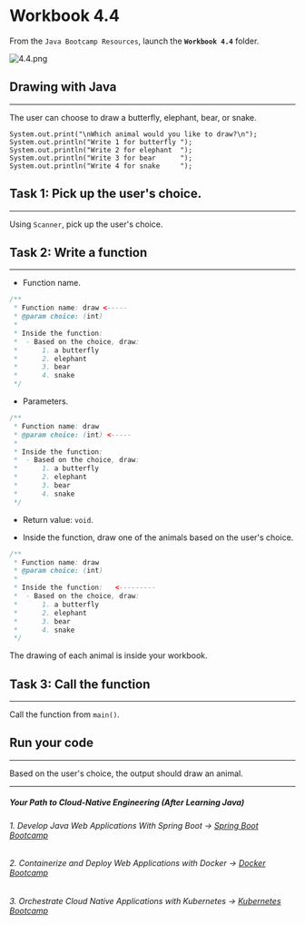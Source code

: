 #  Workbook 4.4

From the `Java Bootcamp Resources`, launch the **`Workbook 4.4`** folder.

![4.4.png](https://img-c.udemycdn.com/redactor/raw/article_lecture/2025-01-04_03-13-23-4ae5d2e84bdda2fad85477c25e5f3eb4.png)

## Drawing with Java
-----------------

The user can choose to draw a butterfly, elephant, bear, or snake.

```
System.out.print("\nWhich animal would you like to draw?\n");
System.out.println("Write 1 for butterfly ");
System.out.println("Write 2 for elephant  ");
System.out.println("Write 3 for bear      ");
System.out.println("Write 4 for snake     ");
```

## **Task 1: Pick up the user's choice.**
--------------------------------------

Using `Scanner`, pick up the user's choice.

## **Task 2: Write a function**
----------------------------

- Function name.

```java
/**
 * Function name: draw <-----
 * @param choice: (int)
 *
 * Inside the function:
 *  - Based on the choice, draw:
 *      1. a butterfly
 *      2. elephant
 *      3. bear
 *      4. snake
 */
```

- Parameters.

```java
/**
 * Function name: draw
 * @param choice: (int) <-----
 *
 * Inside the function:
 *  - Based on the choice, draw:
 *      1. a butterfly
 *      2. elephant
 *      3. bear
 *      4. snake
 */
```

- Return value: `void`.

- Inside the function, draw one of the animals based on the user's choice.

```java
/**
 * Function name: draw
 * @param choice: (int)
 *
 * Inside the function:   <---------
 *  - Based on the choice, draw:
 *      1. a butterfly
 *      2. elephant
 *      3. bear
 *      4. snake
 */
```

The drawing of each animal is inside your workbook.

## **Task 3: Call the function**
-----------------------------

Call the function from `main()`.

## Run your code
-------------

Based on the user's choice, the output should draw an animal.

----------
##### Your Path to Cloud-Native Engineering (After Learning Java)
###### 1. Develop Java Web Applications With Spring Boot → [Spring Boot Bootcamp](https://www.udemy.com/course/the-complete-spring-boot-development-bootcamp/?couponCode=SPRING_BOOTCAMP)
###### 2. Containerize and Deploy Web Applications with Docker → [Docker Bootcamp](https://www.udemy.com/course/docker-bootcamp-conquer-docker-with-real-world-projects/?couponCode=DOCKER_BOOTCAMP)
###### 3. Orchestrate Cloud Native Applications with Kubernetes → [Kubernetes Bootcamp](https://kubernetestraining.io/)